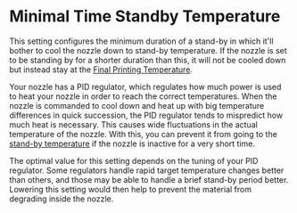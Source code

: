 Minimal Time Standby Temperature
====
This setting configures the minimum duration of a stand-by in which it'll bother to cool the nozzle down to stand-by temperature. If the nozzle is set to be standing by for a shorter duration than this, it will not be cooled down but instead stay at the [Final Printing Temperature](../material/material_final_print_temperature.md).

Your nozzle has a PID regulator, which regulates how much power is used to heat your nozzle in order to reach the correct temperatures. When the nozzle is commanded to cool down and heat up with big temperature differences in quick succession, the PID regulator tends to mispredict how much heat is necessary. This causes wide fluctuations in the actual temperature of the nozzle. With this, you can prevent it from going to the [stand-by temperature](../material/material_standby_temperature.md) if the nozzle is inactive for a very short time.

The optimal value for this setting depends on the tuning of your PID regulator. Some regulators handle rapid target temperature changes better than others, and those may be able to handle a brief stand-by period better. Lowering this setting would then help to prevent the material from degrading inside the nozzle.